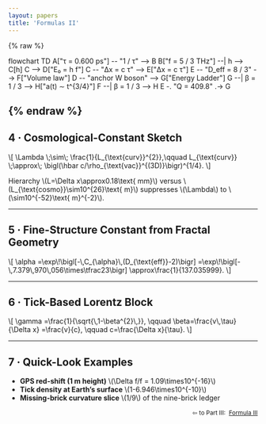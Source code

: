 ```yaml
---
layout: papers
title: 'Formulas II'
---
```

{% raw %}
<div class="mermaid" markdown="0">
flowchart TD
  A["τ = 0.600 ps"] -- "1 / τ" --> B
  B["f = 5 / 3 THz"] --| h --> C[h]
  C --> D["E₀ = h f"]
  C -- "Δx = c τ" --> E["Δx = c τ"]
  E -- "D_eff = 8 / 3" --> F["Volume law"]
  D -- "anchor W boson" --> G["Energy Ladder"]
  G --| β = 1 / 3 --> H["a(t) ∼ t^{3/4}"]
  F --| β = 1 / 3 --> H
  E  -. "Q = 409.8" .-> G
  </div>
  
  {% endraw %}
---

<h2>4 · Cosmological-Constant Sketch</h2>

<div class="eq">
  \[ \Lambda \;\sim\; \frac{1}{L_{\text{curv}}^{2}},\qquad L_{\text{curv}}
  \;\approx\; \bigl(\hbar c/\rho_{\text{vac}}^{(3D)}\bigr)^{1/4}. \]
</div>

<p>
  Hierarchy \(L=\Delta x\approx0.18\text{ mm}\) versus
  \(L_{\text{cosmo}}\sim10^{26}\text{ m}\) suppresses \(\Lambda\) to
  \(\sim10^{-52}\text{ m}^{-2}\).
</p>

<hr />

<h2>5 · Fine-Structure Constant from Fractal Geometry</h2>

<div class="eq">
  \[ \alpha =\exp\!\bigl[-\,C_{\alpha}\,(D_{\text{eff}}-2)\bigr]
  =\exp\!\bigl[-\,7.379\,970\,056\times\tfrac23\bigr]
  \approx\frac{1}{137.035999}. \]
</div>

<hr />

<h2>6 · Tick-Based Lorentz Block</h2>

<div class="eq">
  \[ \gamma =\frac{1}{\sqrt{\,1-\beta^{2}\,}}, \qquad
  \beta=\frac{v\,\tau}{\Delta x} =\frac{v}{c}, \qquad c=\frac{\Delta x}{\tau}.
  \]
</div>

<hr />

<h2>7 · Quick-Look Examples</h2>

<ul>
  <li>
    <strong>GPS red-shift (1 m height)</strong>
    \(\Delta f/f = 1.09\times10^{-16}\)
  </li>
  <li>
    <strong>Tick density at Earth’s surface</strong>
    \(1-6.946\times10^{-10}\)
  </li>
  <li>
    <strong>Missing-brick curvature slice</strong>
    \(1/9\) of the nine-brick ledger
  </li>
</ul>

<p style="text-align: right; font-size: 0.85em">
  ⇦ to Part III:&nbsp;
  <a class="button" href="Formulas_III.html" target="_blank">Formula III</a>
</p>
